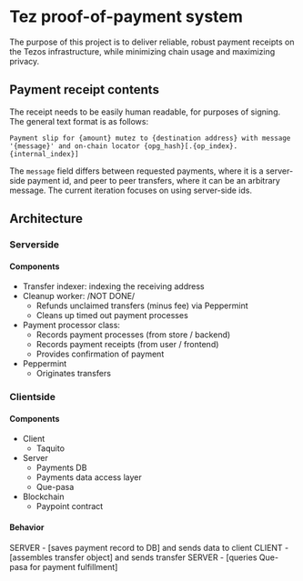# Tez proof-of-payment system

The purpose of this project is to deliver reliable, robust payment receipts on the Tezos infrastructure, while minimizing chain usage and maximizing privacy.

## Payment receipt contents

The receipt needs to be easily human readable, for purposes of signing. The general text format is as follows:

`Payment slip for {amount} mutez to {destination address} with message '{message}' and on-chain locator {opg_hash}[.{op_index}.{internal_index}]`

The `message` field differs between requested payments, where it is a server-side payment id, and peer to peer transfers, where it can be an arbitrary message. The current iteration focuses on using server-side ids.

## Architecture

### Serverside

#### Components

- Transfer indexer: indexing the receiving address
- Cleanup worker: /NOT DONE/
    - Refunds unclaimed transfers (minus fee) via Peppermint
    - Cleans up timed out payment processes
- Payment processor class:
    - Records payment processes (from store / backend)
    - Records payment receipts (from user / frontend)
    - Provides confirmation of payment
- Peppermint
    - Originates transfers

### Clientside

#### Components

- Client
  - Taquito
- Server
  - Payments DB
  - Payments data access layer
  - Que-pasa
- Blockchain
  - Paypoint contract

#### Behavior

SERVER - [saves payment record to DB] and sends data to client
CLIENT - [assembles transfer object] and sends transfer
SERVER - [queries Que-pasa for payment fulfillment]

